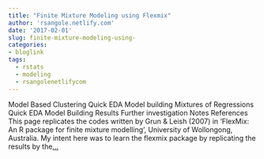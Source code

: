 ```yaml
---
title: "Finite Mixture Modeling using Flexmix"
author: 'rsangole.netlify.com'
date: '2017-02-01'
slug: finite-mixture-modeling-using-
categories:
- bloglink
tags:
  - rstats
  - modeling
  - rsangolenetlifycom
---
```


Model Based Clustering Quick EDA Model building Mixtures of Regressions Quick EDA Model Building Results Further investigation Notes References This page replicates the codes written by Grun & Leish (2007) in ‘FlexMix: An R package for finite mixture modelling’, University of Wollongong, Australia. My intent here was to learn the flexmix package by replicating the results by the[... <i class="fas fa-external-link-alt"></i>](http://rsangole.netlify.com/post/finite-mixture-modeling-using-flexmix/)

